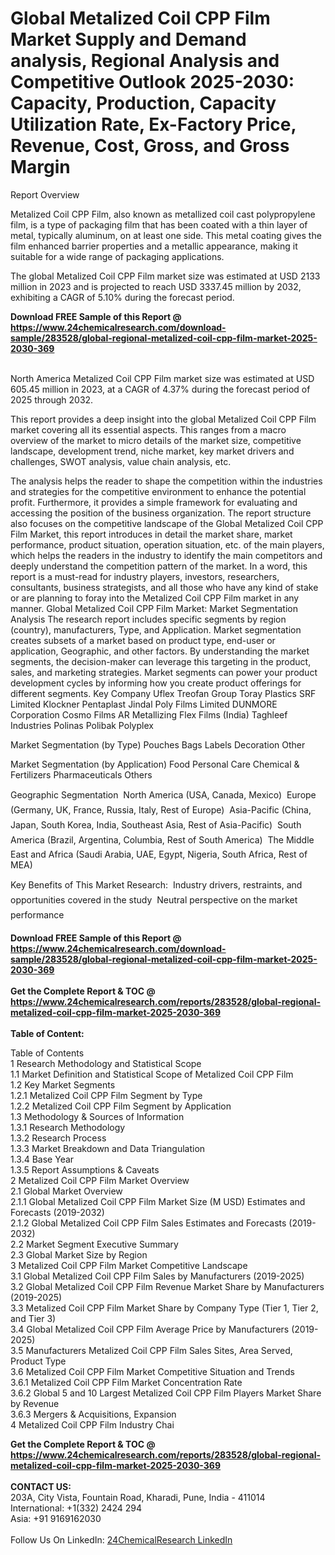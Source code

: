 <h1>Global Metalized Coil CPP Film Market Supply and Demand analysis, Regional Analysis  and Competitive Outlook 2025-2030: Capacity, Production, Capacity Utilization Rate, Ex-Factory Price, Revenue, Cost, Gross, and Gross Margin</h1><p>Report Overview</p><p>
Metalized Coil CPP Film, also known as metallized coil cast polypropylene film, is a type of packaging film that has been coated with a thin layer of metal, typically aluminum, on at least one side. This metal coating gives the film enhanced barrier properties and a metallic appearance, making it suitable for a wide range of packaging applications.</p><p>
The global Metalized Coil CPP Film market size was estimated at USD 2133 million in 2023 and is projected to reach USD 3337.45 million by 2032, exhibiting a CAGR of 5.10% during the forecast period.</p><div><b>Download FREE Sample of this Report @ 
            <a href="https://www.24chemicalresearch.com/download-sample/283528/global-regional-metalized-coil-cpp-film-market-2025-2030-369">
            https://www.24chemicalresearch.com/download-sample/283528/global-regional-metalized-coil-cpp-film-market-2025-2030-369</a></b></div><br><p>
North America Metalized Coil CPP Film market size was estimated at USD 605.45 million in 2023, at a CAGR of 4.37% during the forecast period of 2025 through 2032.</p><p>
This report provides a deep insight into the global Metalized Coil CPP Film market covering all its essential aspects. This ranges from a macro overview of the market to micro details of the market size, competitive landscape, development trend, niche market, key market drivers and challenges, SWOT analysis, value chain analysis, etc.</p><p>
The analysis helps the reader to shape the competition within the industries and strategies for the competitive environment to enhance the potential profit. Furthermore, it provides a simple framework for evaluating and accessing the position of the business organization. The report structure also focuses on the competitive landscape of the Global Metalized Coil CPP Film Market, this report introduces in detail the market share, market performance, product situation, operation situation, etc. of the main players, which helps the readers in the industry to identify the main competitors and deeply understand the competition pattern of the market.
In a word, this report is a must-read for industry players, investors, researchers, consultants, business strategists, and all those who have any kind of stake or are planning to foray into the Metalized Coil CPP Film market in any manner.
Global Metalized Coil CPP Film Market: Market Segmentation Analysis
The research report includes specific segments by region (country), manufacturers, Type, and Application. Market segmentation creates subsets of a market based on product type, end-user or application, Geographic, and other factors. By understanding the market segments, the decision-maker can leverage this targeting in the product, sales, and marketing strategies. Market segments can power your product development cycles by informing how you create product offerings for different segments.
Key Company
Uflex
Treofan Group
Toray Plastics
SRF Limited
Klockner Pentaplast
Jindal Poly Films Limited
DUNMORE Corporation
Cosmo Films
AR Metallizing
Flex Films (India)
Taghleef Industries
Polinas
Polibak
Polyplex</p><p>
Market Segmentation (by Type)
Pouches
Bags
Labels
Decoration
Other</p><p>
Market Segmentation (by Application)
Food
Personal Care
Chemical &amp; Fertilizers
Pharmaceuticals
Others</p><p>
Geographic Segmentation
 North America (USA, Canada, Mexico)
 Europe (Germany, UK, France, Russia, Italy, Rest of Europe)
 Asia-Pacific (China, Japan, South Korea, India, Southeast Asia, Rest of Asia-Pacific)
 South America (Brazil, Argentina, Columbia, Rest of South America)
 The Middle East and Africa (Saudi Arabia, UAE, Egypt, Nigeria, South Africa, Rest of MEA)</p><p>
Key Benefits of This Market Research:
 Industry drivers, restraints, and opportunities covered in the study
 Neutral perspective on the market performance
</p><div><b>Download FREE Sample of this Report @ 
            <a href="https://www.24chemicalresearch.com/download-sample/283528/global-regional-metalized-coil-cpp-film-market-2025-2030-369">
            https://www.24chemicalresearch.com/download-sample/283528/global-regional-metalized-coil-cpp-film-market-2025-2030-369</a></b></div><br><div><b>Get the Complete Report & TOC @ 
            <a href="https://www.24chemicalresearch.com/reports/283528/global-regional-metalized-coil-cpp-film-market-2025-2030-369">
            https://www.24chemicalresearch.com/reports/283528/global-regional-metalized-coil-cpp-film-market-2025-2030-369</a></b></div><br>
            <b>Table of Content:</b><p>Table of Contents<br />
1 Research Methodology and Statistical Scope<br />
1.1 Market Definition and Statistical Scope of Metalized Coil CPP Film<br />
1.2 Key Market Segments<br />
1.2.1 Metalized Coil CPP Film Segment by Type<br />
1.2.2 Metalized Coil CPP Film Segment by Application<br />
1.3 Methodology & Sources of Information<br />
1.3.1 Research Methodology<br />
1.3.2 Research Process<br />
1.3.3 Market Breakdown and Data Triangulation<br />
1.3.4 Base Year<br />
1.3.5 Report Assumptions & Caveats<br />
2 Metalized Coil CPP Film Market Overview<br />
2.1 Global Market Overview<br />
2.1.1 Global Metalized Coil CPP Film Market Size (M USD) Estimates and Forecasts (2019-2032)<br />
2.1.2 Global Metalized Coil CPP Film Sales Estimates and Forecasts (2019-2032)<br />
2.2 Market Segment Executive Summary<br />
2.3 Global Market Size by Region<br />
3 Metalized Coil CPP Film Market Competitive Landscape<br />
3.1 Global Metalized Coil CPP Film Sales by Manufacturers (2019-2025)<br />
3.2 Global Metalized Coil CPP Film Revenue Market Share by Manufacturers (2019-2025)<br />
3.3 Metalized Coil CPP Film Market Share by Company Type (Tier 1, Tier 2, and Tier 3)<br />
3.4 Global Metalized Coil CPP Film Average Price by Manufacturers (2019-2025)<br />
3.5 Manufacturers Metalized Coil CPP Film Sales Sites, Area Served, Product Type<br />
3.6 Metalized Coil CPP Film Market Competitive Situation and Trends<br />
3.6.1 Metalized Coil CPP Film Market Concentration Rate<br />
3.6.2 Global 5 and 10 Largest Metalized Coil CPP Film Players Market Share by Revenue<br />
3.6.3 Mergers & Acquisitions, Expansion<br />
4 Metalized Coil CPP Film Industry Chai</p><div><b>Get the Complete Report & TOC @ 
            <a href="https://www.24chemicalresearch.com/reports/283528/global-regional-metalized-coil-cpp-film-market-2025-2030-369">
            https://www.24chemicalresearch.com/reports/283528/global-regional-metalized-coil-cpp-film-market-2025-2030-369</a></b></div><br><b>CONTACT US:</b><br>
            203A, City Vista, Fountain Road, Kharadi, Pune, India - 411014<br>
            International: +1(332) 2424 294<br>
            Asia: +91 9169162030 <br><br>
            Follow Us On LinkedIn: <a href="https://www.linkedin.com/company/24chemicalresearch/">24ChemicalResearch LinkedIn</a>